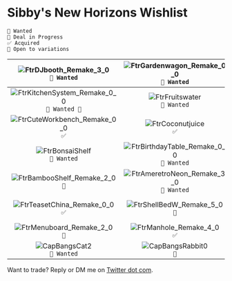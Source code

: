 # Sibby's New Horizons Wishlist

```
🥺 Wanted 
💼 Deal in Progress
✅ Acquired
🎨 Open to variations
```

| ![FtrDJbooth_Remake_3_0](https://user-images.githubusercontent.com/1762113/79078154-fe9b0900-7ccb-11ea-9743-1ac6185358be.png)<br> `🥺 Wanted` | ![FtrGardenwagon_Remake_0_0](https://user-images.githubusercontent.com/1762113/79079658-e6c88280-7cd5-11ea-8058-c012b3ffae57.png)<br>`🥺 Wanted` | ![FtrGardenrockMoss](https://user-images.githubusercontent.com/1762113/79079659-e6c88280-7cd5-11ea-82c1-6d4d0906b7f3.png)<br>`✅` | ![FtrKitchenIsland_Remake_3_0](https://user-images.githubusercontent.com/1762113/79079656-e6c88280-7cd5-11ea-9687-a51fed4c1307.png)<br>`🥺 Wanted` | ![FtrKitchenIsland_Remake_5_0](https://user-images.githubusercontent.com/1762113/79079655-e62fec00-7cd5-11ea-82c1-96a1fa17198e.png)<br>`🥺 Wanted`|
| :---: | :---: |  :---: | :---: | :---: | 
| ![FtrKitchenSystem_Remake_0_0](https://user-images.githubusercontent.com/1762113/79079657-e6c88280-7cd5-11ea-81f5-8e0b702b72f5.png)<br> `🥺 Wanted 🎨` | ![FtrFruitswater](https://user-images.githubusercontent.com/1762113/79079660-e7611900-7cd5-11ea-9796-0c5f2c228034.png)<br>`🥺 Wanted` | ![FtrDishesUnglazed_Remake_0_0](https://user-images.githubusercontent.com/1762113/79079624-e03a0b00-7cd5-11ea-88e7-56aaecb00399.png)<br>`💼` | ![FtrLampJapan_Remake_0_1](https://user-images.githubusercontent.com/1762113/79079654-e62fec00-7cd5-11ea-8d0a-89eedf215531.png)<br>`🥺 Wanted 🎨` | ![FtrLampJapan_Remake_2_1](https://user-images.githubusercontent.com/1762113/79079653-e62fec00-7cd5-11ea-9079-6822d37737fe.png)<br>`✅` |
| ![FtrCuteWorkbench_Remake_0_0](https://user-images.githubusercontent.com/1762113/79079626-e0d2a180-7cd5-11ea-9bda-8a6827cc2038.png)<br> `✅` | ![FtrCoconutjuice](https://user-images.githubusercontent.com/1762113/79079627-e0d2a180-7cd5-11ea-83a4-ec67e1114427.png)<br> `✅` | ![FtrChineseLampWall_Remake_2_0](https://user-images.githubusercontent.com/1762113/79079628-e0d2a180-7cd5-11ea-8fcd-e4c9f9e475c2.png)<br> `🥺 Wanted 🎨` | ![FtrCartoonistset_Remake_2_2](https://user-images.githubusercontent.com/1762113/79079629-e0d2a180-7cd5-11ea-9f9c-12f736de0ae4.png)<br> `💼` | ![FtrCactusesMini](https://user-images.githubusercontent.com/1762113/79079630-e0d2a180-7cd5-11ea-8e8d-9c9d9ec19380.png)<br> `✅` | 
| ![FtrBonsaiShelf](https://user-images.githubusercontent.com/1762113/79079631-e16b3800-7cd5-11ea-8d86-00d695a63efa.png)<br> `🥺 Wanted` | ![FtrBirthdayTable_Remake_0_0](https://user-images.githubusercontent.com/1762113/79079632-e16b3800-7cd5-11ea-93da-1d924e9de9aa.png)<br> `🥺 Wanted` | ![FtrBigcatchflag_Remake_2_0](https://user-images.githubusercontent.com/1762113/79079633-e16b3800-7cd5-11ea-81b9-2332a9242c22.png)<br> `✅` | ![FtrBigcatchflag_Remake_3_0](https://user-images.githubusercontent.com/1762113/79079635-e16b3800-7cd5-11ea-95cf-86b9fd66410c.png)<br> `💼` | ![FtrBarbecuegrill_Remake_1_0](https://user-images.githubusercontent.com/1762113/79079636-e203ce80-7cd5-11ea-9e27-29bbb3a83a78.png)<br> `✅` | 
| ![FtrBambooShelf_Remake_2_0](https://user-images.githubusercontent.com/1762113/79079637-e203ce80-7cd5-11ea-9fb8-f1f40c43c9ba.png)<br> `💼` | ![FtrAmeretroNeon_Remake_3_0](https://user-images.githubusercontent.com/1762113/79079638-e203ce80-7cd5-11ea-9447-dd22fbb30eac.png)<br> `🥺 Wanted` | ![FtrAmeretroCounter_Remake_4_0](https://user-images.githubusercontent.com/1762113/79079639-e203ce80-7cd5-11ea-9f63-36f984ca01d1.png)<br> `🥺 Wanted` | ![FtrAlomapot_Remake_1_0](https://user-images.githubusercontent.com/1762113/79079640-e29c6500-7cd5-11ea-8354-fda6b68282a4.png)<br> `✅` | ![FtrAirconditioner_Remake_3_0](https://user-images.githubusercontent.com/1762113/79079641-e29c6500-7cd5-11ea-9beb-5c1907a2fe6d.png)<br> `🥺 Wanted` | 
| ![FtrTeasetChina_Remake_0_0](https://user-images.githubusercontent.com/1762113/79079642-e4662880-7cd5-11ea-9824-912d82092c7c.png)<br> `✅` | ![FtrShellBedW_Remake_5_0](https://user-images.githubusercontent.com/1762113/79079643-e4662880-7cd5-11ea-8110-fb654694932f.png)<br> `💼` | ![FtrScreenJapanLow_Remake_2_1](https://user-images.githubusercontent.com/1762113/79079644-e4febf00-7cd5-11ea-99d8-5e9bb9ae1a28.png)<br> `✅` | ![FtrPlanterPalm](https://user-images.githubusercontent.com/1762113/79079646-e4febf00-7cd5-11ea-822b-3f491d4c1dfc.png)<br> `💼` | ![FtrPlantAnthurium_Remake_4_0](https://user-images.githubusercontent.com/1762113/79079647-e4febf00-7cd5-11ea-8ce2-7b0b1879f355.png)<br> `💼` | 
| ![FtrMenuboard_Remake_2_0](https://user-images.githubusercontent.com/1762113/79079649-e5975580-7cd5-11ea-88a4-4546a9cea50a.png)<br> `💼` | ![FtrManhole_Remake_4_0](https://user-images.githubusercontent.com/1762113/79079650-e5975580-7cd5-11ea-9bb5-7fc2a3ee583b.png)<br> `✅` | ![FtrLazysusan_Remake_1_0](https://user-images.githubusercontent.com/1762113/79079651-e62fec00-7cd5-11ea-8e02-0846fe625df0.png)<br> `🥺 Wanted` | ![FtrLazysusan_Remake_0_0](https://user-images.githubusercontent.com/1762113/79079652-e62fec00-7cd5-11ea-950b-8d5338bd2f4c.png)<br> `🥺 Wanted` | ![CapBangsBear2](https://user-images.githubusercontent.com/1762113/79080156-090fcf80-7cd9-11ea-9e60-942ce89b6021.png)<br> `🥺 Wanted` | 
| ![CapBangsCat2](https://user-images.githubusercontent.com/1762113/79080155-08773900-7cd9-11ea-8364-6b2fcd1879e8.png)<br> `🥺 Wanted` | ![CapBangsRabbit0](https://user-images.githubusercontent.com/1762113/79080153-08773900-7cd9-11ea-9b51-9770fe9d8ec7.png)<br> `💼` |![ShoesHighcutKatesneaker2](https://user-images.githubusercontent.com/1762113/79080152-07dea280-7cd9-11ea-981c-10eb69f6abb1.png) <br> `🥺 Wanted` | ![ShoesKneeWestern2](https://user-images.githubusercontent.com/1762113/79080151-07dea280-7cd9-11ea-9c34-95b6e06b8a8c.png)<br> `💼` | ![ShoesSandalCrossbelt5](https://user-images.githubusercontent.com/1762113/79080150-07460c00-7cd9-11ea-85f9-f885c69bdd06.png)<br> `🥺 Wanted` | 
 

Want to trade? Reply or DM me on [Twitter dot com](https://twitter.com/sabrina/status/1249448724729868294).





































